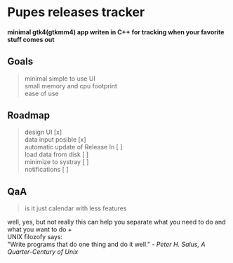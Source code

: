 # Pupes releases tracker
#### minimal gtk4(gtkmm4) app writen in C++ for tracking when your favorite stuff comes out 

## Goals
> minimal simple to use UI  
> small memory and cpu footprint  
> ease of use  
## Roadmap
> design UI [x]  
> data input posible [x]  
> automatic update of Release In [ ]  
> load data from disk [ ]  
> minimize to systray [ ]  
> notifications [ ]  


## QaA
> is it just calendar with less features  

well, yes, but not really this can help you separate what you need to do and what you want to do +  
UNIX filozofy says:   
"Write programs that do one thing and do it well." - <cite>Peter H. Salus, A Quarter-Century of Unix</cite> 


